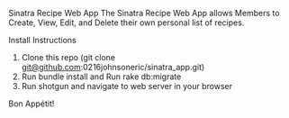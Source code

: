 Sinatra Recipe Web App 
The Sinatra Recipe Web App allows Members to Create, View, Edit, and Delete their own personal list of recipes.

Install Instructions
1) Clone this repo (git clone git@github.com:0216johnsoneric/sinatra_app.git)
2) Run bundle install and Run rake db:migrate 
3) Run shotgun and navigate to web server in your browser

Bon Appétit!
